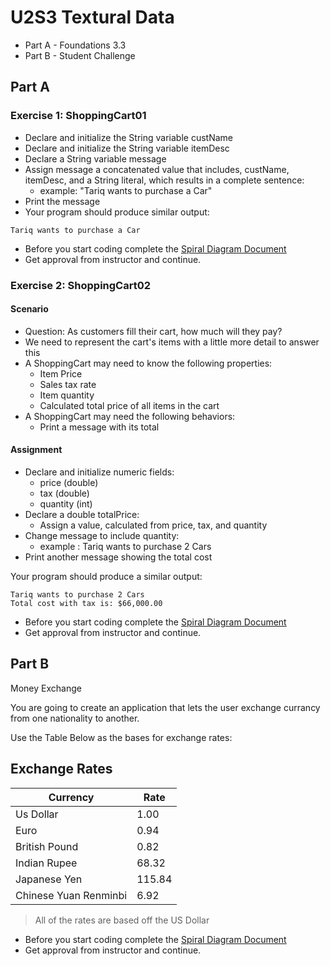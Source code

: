 # U2S3 Textural Data

* Part A - Foundations 3.3
* Part B - Student Challenge

## Part A

### Exercise 1: ShoppingCart01

* Declare and initialize the String variable custName
* Declare and initialize the String variable itemDesc
* Declare a String variable message
* Assign message a concatenated value that includes, custName, itemDesc, and a String literal, which results in a complete sentence:
    * example: "Tariq wants to purchase a Car"
* Print the message
* Your program should produce similar output:

```
Tariq wants to purchase a Car
``` 

* Before you start coding complete the [Spiral Diagram Document](./documents/Exercise01SPD.docx)
* Get approval from instructor and continue.

### Exercise 2: ShoppingCart02

#### Scenario

* Question: As customers fill their cart, how much will they pay?
* We need to represent the cart's items with a little more detail to answer this
* A ShoppingCart may need to know the following properties:
    * Item Price
    * Sales tax rate
    * Item quantity
    * Calculated total price of all items in the cart
* A ShoppingCart may need the following behaviors:
    * Print a message with its total

#### Assignment

* Declare and initialize numeric fields:
    * price (double)
    * tax (double)
    * quantity (int)
* Declare a double totalPrice:
    * Assign a value, calculated from price, tax, and quantity
* Change message to include quantity:
    * example : Tariq wants to purchase 2 Cars
* Print another message showing the total cost

Your program should produce a similar output:

```
Tariq wants to purchase 2 Cars
Total cost with tax is: $66,000.00
```

* Before you start coding complete the [Spiral Diagram Document](./documents/Exercise02SPD.docx)
* Get approval from instructor and continue.

## Part B

Money Exchange

You are going to create an application that lets the user exchange currancy from one nationality to another.

Use the Table Below as the bases for exchange rates:

## Exchange Rates

| Currency | Rate |
|----------|------|
| Us Dollar| 1.00 |
| Euro                  | 0.94 |
| British Pound         | 0.82  |
| Indian Rupee          | 68.32 |
| Japanese Yen          | 115.84 |
| Chinese Yuan Renminbi | 6.92   |

> All of the rates are based off the US Dollar

* Before you start coding complete the [Spiral Diagram Document](./documents/ExerciseC01SPD.docx)
* Get approval from instructor and continue.